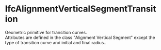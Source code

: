 IfcAlignmentVerticalSegmentTransition
=====================================
Geometric primitive for transition curves.  
Attributes are defined in the class "Alignment Vertical Segment" except the
type of transition curve and initial and final radius..  



